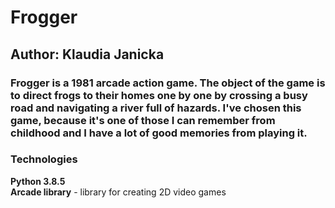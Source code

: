 # Frogger
## Author: Klaudia Janicka

### Frogger is a 1981 arcade action game. The object of the game is to direct frogs to their homes one by one by crossing a busy road and navigating a river full of hazards. I've chosen this game, because it's one of those I can remember from childhood and I have a lot of good memories from playing it.

### Technologies
**Python 3.8.5**  
**Arcade library** - library for creating 2D video games